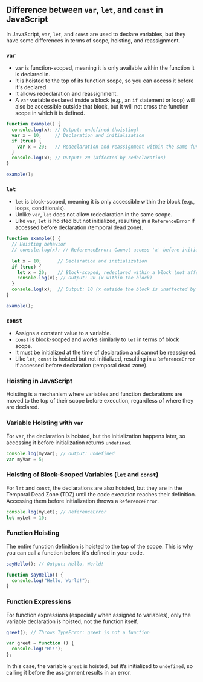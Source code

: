 ## Difference between `var`, `let`, and `const` in JavaScript

In JavaScript, `var`, `let`, and `const` are used to declare variables, but they have some differences in terms of scope, hoisting, and reassignment.

### `var`

- `var` is function-scoped, meaning it is only available within the function it is declared in.
- It is hoisted to the top of its function scope, so you can access it before it's declared.
- It allows redeclaration and reassignment.
- A `var` variable declared inside a block (e.g., an `if` statement or loop) will also be accessible outside that block, but it will not cross the function scope in which it is defined.

```javascript
function example() {
  console.log(x); // Output: undefined (hoisting)
  var x = 10;     // Declaration and initialization
  if (true) {
    var x = 20;   // Redeclaration and reassignment within the same function scope
  }
  console.log(x); // Output: 20 (affected by redeclaration)
}

example();
``` 

### `let`
- `let` is block-scoped, meaning it is only accessible within the block (e.g., loops, conditionals).
- Unlike `var`, `let` does not allow redeclaration in the same scope.
- Like `var`, `let` is hoisted but not initialized, resulting in a `ReferenceError` if accessed before declaration (temporal dead zone).

```javascript
function example() {
  // Hoisting behavior
  // console.log(x); // ReferenceError: Cannot access 'x' before initialization (temporal dead zone)
  
  let x = 10;      // Declaration and initialization
  if (true) {
    let x = 20;    // Block-scoped, redeclared within a block (not affecting outer x)
    console.log(x); // Output: 20 (x within the block)
  }
  console.log(x);  // Output: 10 (x outside the block is unaffected by the block-scoped x)
}

example();

```
### `const`
- Assigns a constant value to a variable.
- `const` is block-scoped and works similarly to `let` in terms of block scope.
- It must be initialized at the time of declaration and cannot be reassigned.
- Like `let`, `const` is hoisted but not initialized, resulting in a `ReferenceError` if accessed before declaration (temporal dead zone).



### Hoisting in JavaScript
Hoisting is a mechanism where variables and function declarations are moved to the top of their scope before execution, regardless of where they are declared.

### Variable Hoisting with `var`
For `var`, the declaration is hoisted, but the initialization happens later, so accessing it before initialization returns `undefined`.

```javascript
console.log(myVar); // Output: undefined
var myVar = 5;
```

### Hoisting of Block-Scoped Variables (`let` and `const`)
For `let` and `const`, the declarations are also hoisted, but they are in the Temporal Dead Zone (TDZ) until the code execution reaches their definition. Accessing them before initialization throws a `ReferenceError`.

```javascript
console.log(myLet); // ReferenceError
let myLet = 10;
```

### Function Hoisting
The entire function definition is hoisted to the top of the scope. This is why you can call a function before it's defined in your code.

```javascript
sayHello(); // Output: Hello, World!

function sayHello() {
  console.log("Hello, World!");
}
```

### Function Expressions
For function expressions (especially when assigned to variables), only the variable declaration is hoisted, not the function itself.

```javascript
greet(); // Throws TypeError: greet is not a function

var greet = function () {
  console.log("Hi!");
};
```

In this case, the variable `greet` is hoisted, but it’s initialized to `undefined`, so calling it before the assignment results in an error.

